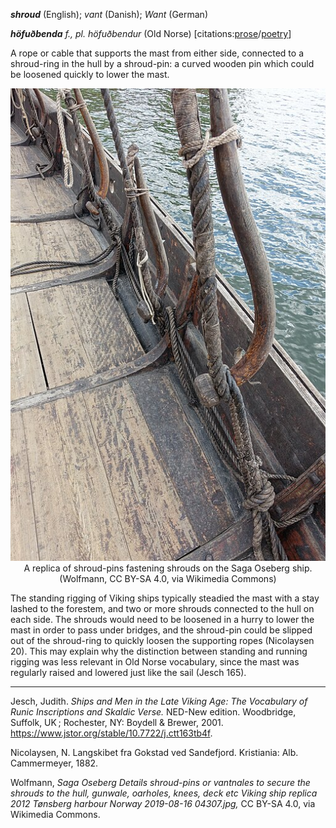 **_shroud_** (English); _vant_ (Danish); _Want_ (German)

_**höfuðbenda** f., pl. höfuðbendur_ (Old Norse) [citations:[prose](https://onp.ku.dk/onp/onp.php?o39309)/[poetry](https://lexiconpoeticum.org/m.php?p=lemma&i=40452)]

A rope or cable that supports the mast from either side, connected to a shroud-ring in the hull by a shroud-pin: a curved wooden pin which could be loosened quickly to lower the mast. 

<div align="center">
  
  ![shroud-pin holding shroud on Saga Oseberg replica ship](../images/ShroudwPin_OsebergReplica.jpg)  
  A replica of shroud-pins fastening shrouds on the Saga Oseberg ship. (Wolfmann, CC BY-SA 4.0, via Wikimedia Commons)

</div>

  
The standing rigging of Viking ships typically steadied the mast with a stay lashed to the forestem, and two or more shrouds connected to the hull on each side. The shrouds would need to be loosened in a hurry to lower the mast in order to pass under bridges, and the shroud-pin could be slipped out of the shroud-ring to quickly loosen the supporting ropes (Nicolaysen 20). This may explain why the distinction between standing and running rigging was less relevant in Old Norse vocabulary, since the mast was regularly raised and lowered just like the sail (Jesch 165).  

---

Jesch, Judith. _Ships and Men in the Late Viking Age: The Vocabulary of Runic Inscriptions and Skaldic Verse._ NED-New edition. Woodbridge, Suffolk, UK ; Rochester, NY: 
Boydell & Brewer, 2001. https://www.jstor.org/stable/10.7722/j.ctt163tb4f.


Nicolaysen, N. Langskibet fra Gokstad ved Sandefjord. Kristiania: Alb. Cammermeyer, 1882.

Wolfmann, _Saga Oseberg Details shroud-pins or vantnales to secure the shrouds to the hull, gunwale, oarholes, knees, deck etc Viking ship replica 2012 Tønsberg harbour Norway 2019-08-16 04307.jpg,_ CC BY-SA 4.0, via Wikimedia Commons. 
